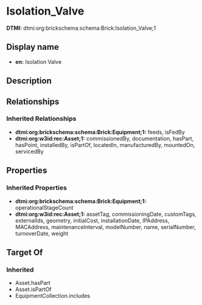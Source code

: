 # Isolation_Valve
**DTMI:** dtmi:org:brickschema:schema:Brick:Isolation_Valve;1
## Display name
- **en:** Isolation Valve
## Description
## Relationships
### Inherited Relationships
* **dtmi:org:brickschema:schema:Brick:Equipment;1:** feeds, isFedBy
* **dtmi:org:w3id:rec:Asset;1:** commissionedBy, documentation, hasPart, hasPoint, installedBy, isPartOf, locatedIn, manufacturedBy, mountedOn, servicedBy
## Properties
### Inherited Properties
* **dtmi:org:brickschema:schema:Brick:Equipment;1:** operationalStageCount
* **dtmi:org:w3id:rec:Asset;1:** assetTag, commissioningDate, customTags, externalIds, geometry, initialCost, installationDate, IPAddress, MACAddress, maintenanceInterval, modelNumber, name, serialNumber, turnoverDate, weight
## Target Of
### Inherited
* Asset.hasPart
* Asset.isPartOf
* EquipmentCollection.includes
